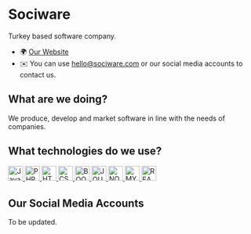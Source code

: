 Sociware
=====================

Turkey based software company.

* 🌍 [Our Website](https://sociware.com)
* ✉️ You can use [hello@sociware.com](mailto:hello@sociware.com) or our social media accounts to contact us.

## What are we doing?

We produce, develop and market software in line with the needs of companies.

## What technologies do we use?

<p align="left">
  <a href="https://developer.mozilla.org/en-US/docs/Web/JavaScript" target="_blank" rel="noreferrer">
    <img src="https://img.shields.io/badge/javascript-%23f0db4f.svg?&style=for-the-badge&logo=javascript&logoColor=black" height="30" alt="Javascript" style="margin-bottom: 5px;"/>
  </a>
  <a href="https://www.php.net/" target="_blank" rel="noreferrer">
    <img src="https://img.shields.io/badge/php-%238993be.svg?&style=for-the-badge&logo=php&logoColor=white" height="30" alt="PHP" style="margin-bottom: 5px;"/>
  </a>
  <a href="https://developer.mozilla.org/en-US/docs/Glossary/HTML5" target="_blank" rel="noreferrer">
    <img src="https://img.shields.io/badge/html5-%23e34c26.svg?&style=for-the-badge&logo=html5&logoColor=white" height="30" alt="HTML5" style="margin-bottom: 5px;"/>
  </a>
  <a href="https://www.w3.org/TR/CSS/#css" target="_blank" rel="noreferrer">
    <img src="https://img.shields.io/badge/css3-%23264de4.svg?&style=for-the-badge&logo=css3&logoColor=white" height="30" alt="CSS3" style="margin-bottom: 5px;"/>
  </a>
  <a href="https://getbootstrap.com/" target="_blank" rel="noreferrer">
    <img src="https://img.shields.io/badge/bootstrap-%23563d7c.svg?&style=for-the-badge&logo=bootstrap&logoColor=white" height="30" alt="BOOTSTRAP" style="margin-bottom: 5px;"/>
  </a>
  <a href="https://jquery.com/" target="_blank" rel="noreferrer">
    <img src="https://img.shields.io/badge/jquery-%230769ad.svg?&style=for-the-badge&logo=jquery&logoColor=white" height="30" alt="JQUERY" style="margin-bottom: 5px;"/>
  </a>
  <a href="https://nodejs.org/en/" target="_blank" rel="noreferrer">
    <img src="https://img.shields.io/badge/nodejs-%2368a063.svg?&style=for-the-badge&logo=Node.js&logoColor=white" height="30" alt="NODEJS" style="margin-bottom: 5px;"/>
  </a>
  <a href="https://www.mysql.com/" target="_blank" rel="noreferrer">
    <img src="https://img.shields.io/badge/mysql-%2300758f.svg?&style=for-the-badge&logo=mysql&logoColor=white" height="30" alt="MYSQL" style="margin-bottom: 5px;"/>
  </a>
  <a href="https://www.mysql.com/" target="_blank" rel="noreferrer">
    <img src="https://img.shields.io/badge/react-%2361DBFB.svg?&style=for-the-badge&logo=react&logoColor=black" height="30" alt="REACT" style="margin-bottom: 5px;"/>
  </a>
</p>

## Our Social Media Accounts

To be updated.
